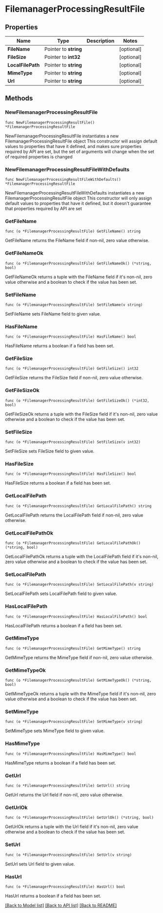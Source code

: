 # FilemanagerProcessingResultFile

## Properties

Name | Type | Description | Notes
------------ | ------------- | ------------- | -------------
**FileName** | Pointer to **string** |  | [optional] 
**FileSize** | Pointer to **int32** |  | [optional] 
**LocalFilePath** | Pointer to **string** |  | [optional] 
**MimeType** | Pointer to **string** |  | [optional] 
**Url** | Pointer to **string** |  | [optional] 

## Methods

### NewFilemanagerProcessingResultFile

`func NewFilemanagerProcessingResultFile() *FilemanagerProcessingResultFile`

NewFilemanagerProcessingResultFile instantiates a new FilemanagerProcessingResultFile object
This constructor will assign default values to properties that have it defined,
and makes sure properties required by API are set, but the set of arguments
will change when the set of required properties is changed

### NewFilemanagerProcessingResultFileWithDefaults

`func NewFilemanagerProcessingResultFileWithDefaults() *FilemanagerProcessingResultFile`

NewFilemanagerProcessingResultFileWithDefaults instantiates a new FilemanagerProcessingResultFile object
This constructor will only assign default values to properties that have it defined,
but it doesn't guarantee that properties required by API are set

### GetFileName

`func (o *FilemanagerProcessingResultFile) GetFileName() string`

GetFileName returns the FileName field if non-nil, zero value otherwise.

### GetFileNameOk

`func (o *FilemanagerProcessingResultFile) GetFileNameOk() (*string, bool)`

GetFileNameOk returns a tuple with the FileName field if it's non-nil, zero value otherwise
and a boolean to check if the value has been set.

### SetFileName

`func (o *FilemanagerProcessingResultFile) SetFileName(v string)`

SetFileName sets FileName field to given value.

### HasFileName

`func (o *FilemanagerProcessingResultFile) HasFileName() bool`

HasFileName returns a boolean if a field has been set.

### GetFileSize

`func (o *FilemanagerProcessingResultFile) GetFileSize() int32`

GetFileSize returns the FileSize field if non-nil, zero value otherwise.

### GetFileSizeOk

`func (o *FilemanagerProcessingResultFile) GetFileSizeOk() (*int32, bool)`

GetFileSizeOk returns a tuple with the FileSize field if it's non-nil, zero value otherwise
and a boolean to check if the value has been set.

### SetFileSize

`func (o *FilemanagerProcessingResultFile) SetFileSize(v int32)`

SetFileSize sets FileSize field to given value.

### HasFileSize

`func (o *FilemanagerProcessingResultFile) HasFileSize() bool`

HasFileSize returns a boolean if a field has been set.

### GetLocalFilePath

`func (o *FilemanagerProcessingResultFile) GetLocalFilePath() string`

GetLocalFilePath returns the LocalFilePath field if non-nil, zero value otherwise.

### GetLocalFilePathOk

`func (o *FilemanagerProcessingResultFile) GetLocalFilePathOk() (*string, bool)`

GetLocalFilePathOk returns a tuple with the LocalFilePath field if it's non-nil, zero value otherwise
and a boolean to check if the value has been set.

### SetLocalFilePath

`func (o *FilemanagerProcessingResultFile) SetLocalFilePath(v string)`

SetLocalFilePath sets LocalFilePath field to given value.

### HasLocalFilePath

`func (o *FilemanagerProcessingResultFile) HasLocalFilePath() bool`

HasLocalFilePath returns a boolean if a field has been set.

### GetMimeType

`func (o *FilemanagerProcessingResultFile) GetMimeType() string`

GetMimeType returns the MimeType field if non-nil, zero value otherwise.

### GetMimeTypeOk

`func (o *FilemanagerProcessingResultFile) GetMimeTypeOk() (*string, bool)`

GetMimeTypeOk returns a tuple with the MimeType field if it's non-nil, zero value otherwise
and a boolean to check if the value has been set.

### SetMimeType

`func (o *FilemanagerProcessingResultFile) SetMimeType(v string)`

SetMimeType sets MimeType field to given value.

### HasMimeType

`func (o *FilemanagerProcessingResultFile) HasMimeType() bool`

HasMimeType returns a boolean if a field has been set.

### GetUrl

`func (o *FilemanagerProcessingResultFile) GetUrl() string`

GetUrl returns the Url field if non-nil, zero value otherwise.

### GetUrlOk

`func (o *FilemanagerProcessingResultFile) GetUrlOk() (*string, bool)`

GetUrlOk returns a tuple with the Url field if it's non-nil, zero value otherwise
and a boolean to check if the value has been set.

### SetUrl

`func (o *FilemanagerProcessingResultFile) SetUrl(v string)`

SetUrl sets Url field to given value.

### HasUrl

`func (o *FilemanagerProcessingResultFile) HasUrl() bool`

HasUrl returns a boolean if a field has been set.


[[Back to Model list]](../README.md#documentation-for-models) [[Back to API list]](../README.md#documentation-for-api-endpoints) [[Back to README]](../README.md)


